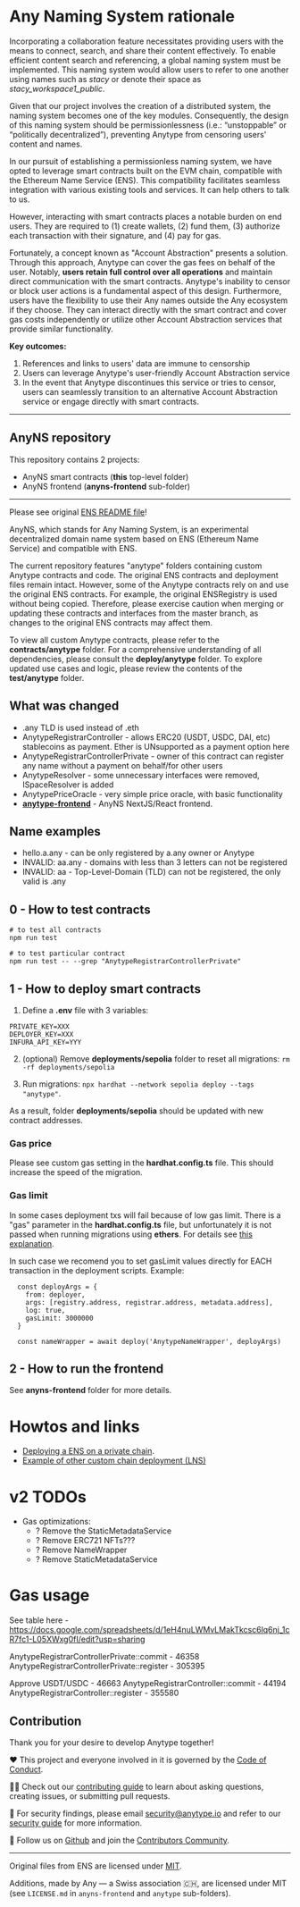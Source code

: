 # Any Naming System rationale
Incorporating a collaboration feature necessitates providing users with the means to connect, search, and share their content effectively. To enable efficient content search and referencing, a global naming system must be implemented. This naming system would allow users to refer to one another using names such as _stacy_ or denote their space as _stacy_workspace1_public_.

Given that our project involves the creation of a distributed system, the naming system becomes one of the key modules. Consequently, the design of this naming system should be permissionlessness (i.e.: “unstoppable” or “politically decentralized”), preventing Anytype from censoring users' content and names.

In our pursuit of establishing a permissionless naming system, we have opted to leverage smart contracts built on the EVM chain, compatible with the Ethereum Name Service (ENS). This compatibility facilitates seamless integration with various existing tools and services. It can help others to talk to us.

However, interacting with smart contracts places a notable burden on end users. They are required to (1) create wallets, (2) fund them, (3) authorize each transaction with their signature, and (4) pay for gas. 

Fortunately, a concept known as "Account Abstraction" presents a solution. Through this approach, Anytype can cover the gas fees on behalf of the user. Notably, **users retain full control over all operations** and maintain direct communication with the smart contracts. Anytype's inability to censor or block user actions is a fundamental aspect of this design. Furthermore, users have the flexibility to use their Any names outside the Any ecosystem if they choose. They can interact directly with the smart contract and cover gas costs independently or utilize other Account Abstraction services that provide similar functionality.

**Key outcomes:**
1. References and links to users' data are immune to censorship
2. Users can leverage Anytype's user-friendly Account Abstraction service
3. In the event that Anytype discontinues this service or tries to censor, users can seamlessly transition to an alternative Account Abstraction service or engage directly with smart contracts.

---

## AnyNS repository

This repository contains 2 projects:

- AnyNS smart contracts (**this** top-level folder)
- AnyNS frontend (**anyns-frontend** sub-folder)

---

Please see original [ENS README file](ORIGINAL_ENS_README.md)!

AnyNS, which stands for Any Naming System, is an experimental decentralized domain name system based on ENS (Ethereum Name Service) and compatible with ENS.

The current repository features "anytype" folders containing custom Anytype contracts and code. The original ENS contracts and deployment files remain intact. However, some of the Anytype contracts rely on and use the original ENS contracts. For example, the original ENSRegistry is used without being copied. Therefore, please exercise caution when merging or updating these contracts and interfaces from the master branch, as changes to the original ENS contracts may affect them.

To view all custom Anytype contracts, please refer to the **contracts/anytype** folder. For a comprehensive understanding of all dependencies, please consult the **deploy/anytype** folder. To explore updated use cases and logic, please review the contents of the **test/anytype** folder.

## What was changed

- .any TLD is used instead of .eth
- AnytypeRegistrarController - allows ERC20 (USDT, USDC, DAI, etc) stablecoins as payment. Ether is UNsupported as a payment option here
- AnytypeRegistrarControllerPrivate - owner of this contract can register any name without a payment on behalf/for other users
- AnytypeResolver - some unnecessary interfaces were removed, ISpaceResolver is added
- AnytypePriceOracle - very simple price oracle, with basic functionality
- **[anytype-frontend](anytype-frontend)** - AnyNS NextJS/React frontend.

## Name examples

- hello.a.any - can be only registered by a.any owner or Anytype
- INVALID: aa.any - domains with less than 3 letters can not be registered
- INVALID: aa - Top-Level-Domain (TLD) can not be registered, the only valid is .any

## 0 - How to test contracts

```
# to test all contracts
npm run test

# to test particular contract
npm run test -- --grep "AnytypeRegistrarControllerPrivate"
```

## 1 - How to deploy smart contracts

1. Define a **.env** file with 3 variables:

```
PRIVATE_KEY=XXX
DEPLOYER_KEY=XXX
INFURA_API_KEY=YYY
```

2. (optional) Remove **deployments/sepolia** folder to reset all migrations:
   `rm -rf deployments/sepolia`

3. Run migrations:
   `npx hardhat --network sepolia deploy --tags "anytype"`.

As a result, folder **deployments/sepolia** should be updated with new contract addresses.

### Gas price

Please see custom gas setting in the **hardhat.config.ts** file. This should increase the speed of the migration.

### Gas limit

In some cases deployment txs will fail because of low gas limit. There is a "gas" parameter in the **hardhat.config.ts** file, but unfortunately it is not passed when running migrations using **ethers**. For details see [this explanation](https://github.com/NomicFoundation/hardhat/pull/2406).

In such case we recomend you to set gasLimit values directly for EACH transaction in the deployment scripts. Example:

```
  const deployArgs = {
    from: deployer,
    args: [registry.address, registrar.address, metadata.address],
    log: true,
    gasLimit: 3000000
  }

  const nameWrapper = await deploy('AnytypeNameWrapper', deployArgs)
```

## 2 - How to run the frontend

See **anyns-frontend** folder for more details.

# Howtos and links

- [Deploying a ENS on a private chain](https://docs.ens.domains/deploying-ens-on-a-private-chain).
- [Example of other custom chain deployment (LNS)](https://github.com/bchdomains/lns-contracts/commit/88ca736baf574b2f85ea43f3c40376979272ebce#diff-cf4ef7c51dc9f81cad1d504da0d1c3a3437ac7b7d1374ee7127886cf1d1a5092)

# v2 TODOs

- Gas optimizations:
  - ? Remove the StaticMetadataService
  - ? Remove ERC721 NFTs???
  - ? Remove NameWrapper
  - ? Remove StaticMetadataService

# Gas usage

See table here - https://docs.google.com/spreadsheets/d/1eH4nuLWMvLMakTkcsc6lq6nj_1cR7fc1-L05XWxg0fI/edit?usp=sharing

AnytypeRegistrarControllerPrivate::commit - 46358
AnytypeRegistrarControllerPrivate::register - 305395

Approve USDT/USDC - 46663
AnytypeRegistrarController::commit - 44194
AnytypeRegistrarController::register - 355580

## Contribution

Thank you for your desire to develop Anytype together!

❤️ This project and everyone involved in it is governed by the [Code of Conduct](https://github.com/anyproto/.github/blob/main/docs/CODE_OF_CONDUCT.md).

🧑‍💻 Check out our [contributing guide](https://github.com/anyproto/.github/blob/main/docs/CONTRIBUTING.md) to learn about asking questions, creating issues, or submitting pull requests.

🫢 For security findings, please email [security@anytype.io](mailto:security@anytype.io) and refer to our [security guide](https://github.com/anyproto/.github/blob/main/docs/SECURITY.md) for more information.

🤝 Follow us on [Github](https://github.com/anyproto) and join the [Contributors Community](https://github.com/orgs/anyproto/discussions).

---

Original files from ENS are licensed under [MIT](./LICENSE.txt).

Additions, made by Any — a Swiss association 🇨🇭, are licensed under MIT (see `LICENSE.md` in `anyns-frontend` and `anytype` sub-folders).
